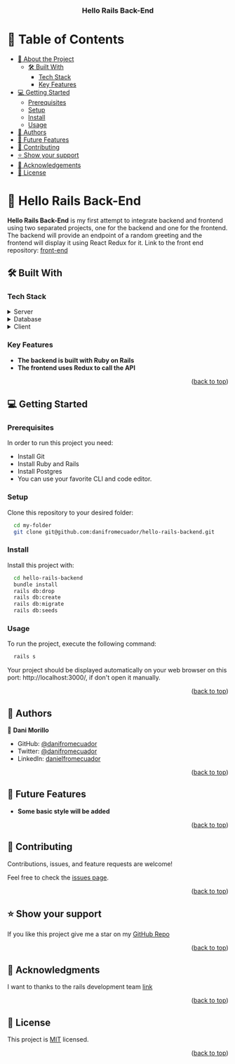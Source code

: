 <a name="readme-top"></a>

<div align="center">
  <h3><b>Hello Rails Back-End</b></h3>

</div>

<!-- TABLE OF CONTENTS -->

# 📗 Table of Contents

- [📖 About the Project](#about-project)
  - [🛠 Built With](#built-with)
    - [Tech Stack](#tech-stack)
    - [Key Features](#key-features)
- [💻 Getting Started](#getting-started)
  - [Prerequisites](#prerequisites)
  - [Setup](#setup)
  - [Install](#install)
  - [Usage](#usage)
- [👥 Authors](#authors)
- [🔭 Future Features](#future-features)
- [🤝 Contributing](#contributing)
- [⭐️ Show your support](#support)
- [🙏 Acknowledgements](#acknowledgements)
- [📝 License](#license)

<!-- PROJECT DESCRIPTION -->

# 📖 Hello Rails Back-End<a name="about-project"></a>

**Hello Rails Back-End** is my first attempt to integrate backend and frontend using two separated projects, one for the backend and one for the frontend. The backend will provide an endpoint of a random greeting and the frontend will display it using React Redux for it.
Link to the front end repository: [front-end](https://github.com/danifromecuador/hello-rails-front-end/pull/1)

## 🛠 Built With <a name="built-with"></a>

### Tech Stack <a name="tech-stack"></a>
<details>
  <summary>Server</summary>
  <ul>
    <li><a href="https://ruby.org/">Ruby</a></li>
  </ul>

</details>

<details>
  <summary>Database</summary>
  <ul>
    <li><a href="https://ruby.org/">Postgresql</a></li>
  </ul>
  </details>

  <details>
  <summary>Client</summary>
  <ul>
    <li><a href="https://ruby.org/">React</a></li>
  </ul>
</details>
<!-- Features -->

### Key Features <a name="key-features"></a>
- **The backend is built with Ruby on Rails**
- **The frontend uses Redux to call the API**

<p align="right">(<a href="#readme-top">back to top</a>)</p>

<!-- GETTING STARTED -->

## 💻 Getting Started <a name="getting-started"></a>

### Prerequisites

In order to run this project you need:


- Install Git
- Install Ruby and Rails
- Install Postgres
- You can use your favorite CLI and code editor.
### Setup

Clone this repository to your desired folder:

```sh
  cd my-folder
  git clone git@github.com:danifromecuador/hello-rails-backend.git
```

### Install

Install this project with:

```sh
  cd hello-rails-backend
  bundle install
  rails db:drop
  rails db:create
  rails db:migrate
  rails db:seeds
```

### Usage

To run the project, execute the following command:

```sh
  rails s
```
Your project should be displayed automatically on your web browser on this port: http://localhost:3000/, if don't open it manually.

<p align="right">(<a href="#readme-top">back to top</a>)</p>

<!-- AUTHORS -->

## 👥 Authors <a name="author"></a>

👤 **Dani Morillo**

- GitHub: [@danifromecuador](https://github.com/danifromecuador)
- Twitter: [@danifromecuador](https://twitter.com/danimorilloc)
- LinkedIn: [danielfromecuador](https://www.linkedin.com/in/danielfromecuador/)


<p align="right">(<a href="#readme-top">back to top</a>)</p>

<!-- FUTURE FEATURES -->

## 🔭 Future Features <a name="future-features"></a>

- **Some basic style will be added**

<p align="right">(<a href="#readme-top">back to top</a>)</p>

<!-- CONTRIBUTING -->

## 🤝 Contributing <a name="contributing"></a>



Contributions, issues, and feature requests are welcome!

Feel free to check the [issues page](https://github.com/danifromecuador/hello-rails-backend).

<p align="right">(<a href="#readme-top">back to top</a>)</p>

<!-- SUPPORT -->

## ⭐️ Show your support <a name="support"></a>

If you like this project give me a star on my [GitHub Repo](https://github.com/danifromecuador/hello-rails-backend)

<p align="right">(<a href="#readme-top">back to top</a>)</p>

<!-- ACKNOWLEDGEMENTS -->

## 🙏 Acknowledgments <a name="acknowledgements"></a>
I want to thanks to the rails development team [link](https://rubyonrails.org/)

<p align="right">(<a href="#readme-top">back to top</a>)</p>



<!-- LICENSE -->

## 📝 License <a name="license"></a>

This project is [MIT](./LICENSE) licensed.

<p align="right">(<a href="#readme-top">back to top</a>)</p>